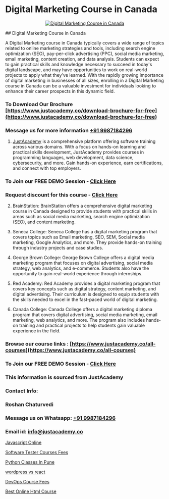 # Digital Marketing Course in Canada

<p align="center">
  <a href="https://justacademy.co/course-detail/digital-marketing">
    <img src="https://justacademy.co/storage2/course_image/1676636720_course_image.webp" alt="Digital Marketing Course in Canada">
  </a>
</p>
## Digital Marketing Course in Canada

A Digital Marketing course in Canada typically covers a wide range of topics related to online marketing strategies and tools, including search engine optimization (SEO), pay-per-click advertising (PPC), social media marketing, email marketing, content creation, and data analysis. Students can expect to gain practical skills and knowledge necessary to succeed in today's digital landscape, and may have opportunities to work on real-world projects to apply what they've learned. With the rapidly growing importance of digital marketing in businesses of all sizes, enrolling in a Digital Marketing course in Canada can be a valuable investment for individuals looking to enhance their career prospects in this dynamic field.
### To Download Our Brochure [https://www.justacademy.co/download-brochure-for-free](https://www.justacademy.co/download-brochure-for-free)
### Message us for more information [+91 9987184296](https://api.whatsapp.com/send?phone=919987184296)

1) [JustAcademy](https://justacademy.co) is a comprehensive platform offering software training across various domains. With a focus on hands-on learning and practical skills development, JustAcademy provides courses in programming languages, web development, data science, cybersecurity, and more. Gain hands-on experience, earn certifications, and connect with top employers.

### To Join our FREE DEMO Session - [Click Here](https://www.justacademy.co/register-for-course-demo/)
### Request discount for this course - [Click Here](https://justacademy.co/contact-us/)

2) BrainStation: BrainStation offers a comprehensive digital marketing course in Canada designed to provide students with practical skills in areas such as social media marketing, search engine optimization (SEO), and content marketing.

3) Seneca College: Seneca College has a digital marketing program that covers topics such as Email marketing, SEO, SEM, Social media marketing, Google Analytics, and more. They provide hands-on training through industry projects and case studies.

4) George Brown College: George Brown College offers a digital media marketing program that focuses on digital advertising, social media strategy, web analytics, and e-commerce. Students also have the opportunity to gain real-world experience through internships.

5) Red Academy: Red Academy provides a digital marketing program that covers key concepts such as digital strategy, content marketing, and digital advertising. Their curriculum is designed to equip students with the skills needed to excel in the fast-paced world of digital marketing.

6) Canada College: Canada College offers a digital marketing diploma program that covers digital advertising, social media marketing, email marketing, web analytics, and more. The program also includes hands-on training and practical projects to help students gain valuable experience in the field.

### Browse our course links : [https://www.justacademy.co/all-courses](https://www.justacademy.co/all-courses) 
### To Join our FREE DEMO Session - [Click Here](https://www.justacademy.co/register-for-course-demo)


### This information is sourced from JustAcademy
### Contact Info:
### Roshan Chaturvedi
### Message us on Whatsapp: [+91 9987184296](https://api.whatsapp.com/send?phone=919987184296)
### Email id: [info@justacademy.co](mailto:info@justacademy.co)
                
[Javascript Online](https://www.linkedin.com/pulse/javascript-online-justacademy-delhi-5beuc?trackingId=hO0sZ6LI%2B0WWubYRLaUhnw%3D%3D&lipi=urn%3Ali%3Apage%3Ad_flagship3_company_admin%3BwYu9zKHBRZajlu4pteaL6Q%3D%3D)

[Software Tester Courses Fees](https://www.linkedin.com/pulse/software-tester-courses-fees-justacademy-houston-yssrf?trackingId=Os7UwGH5Qum%2F9vMHMc6vHw%3D%3D&lipi=urn%3Ali%3Apage%3Ad_flagship3_company_admin%3BoeW%2FtgxJQVmhV5nxk7B2LA%3D%3D)

[Python Classes In Pune](https://medium.com/@namusn/python-classes-in-pune-2f8d20065cd0)

[wordpress vs react](https://medium.com/@justacademytraining/wordpress-vs-react-8ea7ae1f44f8)

[DevOps Course Fees](https://justacademyin.github.io/justacademy/devops-course-fees)

[Best Online Html Course](https://justacademyin.github.io/justacademy/best-online-html-course)

